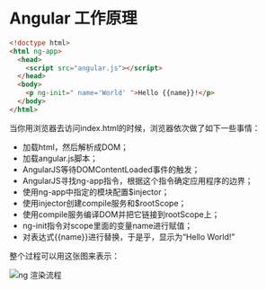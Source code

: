 Angular 工作原理
======================

```html
<!doctype html>
<html ng-app>
  <head>
    <script src="angular.js"></script>
  </head>
  <body>
    <p ng-init=" name='World' ">Hello {{name}}!</p>
  </body> 
</html>

```

当你用浏览器去访问index.html的时候，浏览器依次做了如下一些事情：

* 加载html，然后解析成DOM；
* 加载angular.js脚本；
* AngularJS等待DOMContentLoaded事件的触发；
* AngularJS寻找ng-app指令，根据这个指令确定应用程序的边界；
* 使用ng-app中指定的模块配置$injector；
* 使用injector创建compile服务和$rootScope；
* 使用compile服务编译DOM并把它链接到rootScope上；
* ng-init指令对scope里面的变量name进行赋值；
* 对表达式{{name}}进行替换，于是乎，显示为“Hello World!”   

整个过程可以用这张图来表示：

![ng 渲染流程](http://images.cnitblog.com/blog/93149/201311/26231509-35460094427943cda3fd99197ff1e775.jpg)